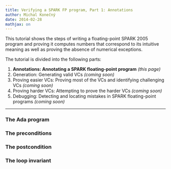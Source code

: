 ```yaml
---
title: Verifying a SPARK FP program, Part 1: Annotations
author: Michal Konečný
date: 2014-02-28
mathjax: on
---
```


This tutorial shows the steps of writing a floating-point SPARK 2005 program
and proving it computes numbers that correspond to its intuitive meaning 
as well as proving the absence of numerical exceptions.

The tutorial is divided into the following parts:

  1. **Annotations: Annotating a SPARK floating-point program** *(this page)* 
  2. Generation: Generating valid VCs *(coming soon)*
  3. Proving easier VCs: Proving most of the VCs and identifying challenging VCs *(coming soon)*
  4. Proving harder VCs: Attempting to prove the harder VCs *(coming soon)*
  5. Debugging: Detecting and locating mistakes in SPARK floating-point programs *(coming soon)* 

---

### The Ada program

### The preconditions

### The postcondition

### The loop invariant

<!--
Some math:

$$
\begin{aligned}
\nabla \times \vec{\mathbf{B}} -\, \frac1c\, \frac{\partial\vec{\mathbf{E}}}{\partial t} & = \frac{4\pi}{c}\vec{\mathbf{j}} \\   \nabla \cdot \vec{\mathbf{E}} & = 4 \pi \rho \\
\nabla \times \vec{\mathbf{E}}\, +\, \frac1c\, \frac{\partial\vec{\mathbf{B}}}{\partial t} & = \vec{\mathbf{0}} \\
\nabla \cdot \vec{\mathbf{B}} & = 0 \end{aligned}
$$

Some Hakell code:

```haskell
newtype MonadMonoid m a = MonadMonoid { unMonad :: a -> m a }

instance Monad m => Monoid (MonadMonoid m a) where
  mempty = MonadMonoid return
  mappend f g = MonadMonoid (f >=> g)
```

Some SPARK code:

```ada
with PP_F_Elementary;
with PP_LF_Elementary;

package body Riemann is

   function erf_Riemann(x : Float; n : Integer) return Float
   is
      partitionSize : Integer;
      stepSize : Float;
      stepStart : Float;
      valueStart : Float;
      result : Float;
      step : Integer;
   begin
      partitionSize := 2 ** n;
      stepSize := x/Float(partitionSize);
      result := 0.0;
      step := 0;
      while step < partitionSize loop -- for step = 0..((2^n)-1) loop
         stepStart := stepSize * Float(step);
         --# assert 
         --#     PP_F_Exact.Contained_In(
         --#         result
         --#         ,
         --#         PP_F_Exact.Integral
         --#            (0.0, stepStart,
         --#             PP_F_Exact.Exp(-PP_F_Exact.Integration_Variable**2)
         --#            )
         --#         +
         --#         PP_F_Exact.Interval(
         --#              - c*Float(step+1)
         --#              ,
         --#              (1.0-PP_F_Exact.Exp(-(x * Float(step)/Float(partitionSize))**2))*x/Float(partitionSize)
         --#              + c*Float(step+1)
         --#         )
         --#     )
         --#     and PP_F_Exact.Is_Range(result,-10, 100.0)
         --#     and PP_Integer.Is_Range(n, 1, 10) 
         --#     and PP_Integer.Is_Range(step, 0, partitionSize-1)
         --#     and partitionSize = 2 ** n
         --#     and stepStart = PP_F_Rounded.Multiply(6, stepSize, Float(step))
         --#     and stepSize = PP_F_Rounded.Divide(6, x, Float(partitionSize));

         valueStart :=
           PP_F_Elementary.Exp(-(stepStart * stepStart));
         result := 
           result + stepSize * valueStart;
         step := step + 1;
      end loop;
      return result;
   end erf_Riemann;

end Riemann;
```

Fin.
-->